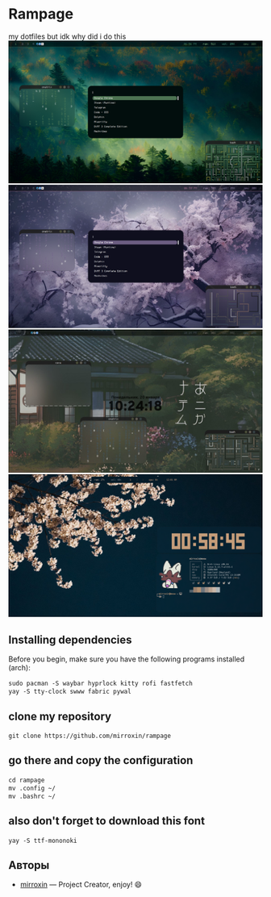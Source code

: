 # Rampage
my dotfiles but idk why did i do this
![ffff](examples/hhh.png)
![ffff](examples/h.png)
![ffff](examples/IMG_20250122_093405_450.jpg)
![ffff](examples/mywork.png)
## Installing dependencies
Before you begin, make sure you have the following programs installed (arch):
```
sudo pacman -S waybar hyprlock kitty rofi fastfetch
yay -S tty-clock swww fabric pywal
```
## clone my repository
```
git clone https://github.com/mirroxin/rampage 
```
## go there and copy the configuration
```
cd rampage
mv .config ~/
mv .bashrc ~/
```
## also don't forget to download this font
```
yay -S ttf-mononoki 
```
## Авторы
- [mirroxin](https://github.com/mirroxin) — Project Creator,
enjoy! :smile:
